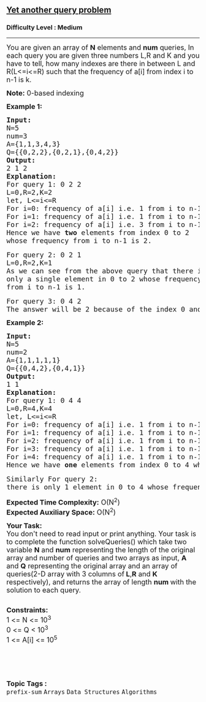 <h2><a href="https://practice.geeksforgeeks.org/problems/ad6699d4aaf84c74b119fac3b65e9ceb3fc8ef14/1">Yet another query problem</a></h2><h3>Difficulty Level : Medium</h3><hr><div class="problems_problem_content__Xm_eO"><p><span style="font-size:18px">You are given an array of <strong>N</strong> elements and <strong>num</strong>&nbsp;queries, In each query you are given three numbers L,R and K and you have to tell, how many indexes are there in between L and R(L&lt;=i&lt;=R) such that the frequency of a[i] from index i to n-1 is k.</span></p>

<p><span style="font-size:18px"><strong>Note:</strong> 0-based indexing</span></p>

<p><strong><span style="font-size:18px">Example 1:</span></strong></p>

<pre><span style="font-size:18px"><strong>Input:</strong>
N=5
num=3
A={1,1,3,4,3}
Q={{0,2,2},{0,2,1},{0,4,2}}</span>
<span style="font-size:18px"><strong>Output:</strong>
2 1 2</span>
<strong><span style="font-size:18px">Explanation:</span></strong>
<span style="font-size:18px">For query 1: 0 2 2
L=0,R=2,K=2
let, L&lt;=i&lt;=R
For i=0: frequency of a[i] i.e. 1 from i to n-1 is 2.
For i=1: frequency of a[i] i.e. 1 from i to n-1 is 1.
For i=2: frequency of a[i] i.e. 3 from i to n-1 is 2.
Hence we have <strong>two</strong> elements from index 0 to 2 
whose frequency from i to n-1 is 2.</span>

<span style="font-size:18px">For query 2: 0 2 1
L=0,R=2,K=1
As we can see from the above query that there is 
only a single element in 0 to 2 whose frequency 
from i to n-1 is 1.</span>

<span style="font-size:18px">For query 3: 0 4 2
The answer will be 2 because of the index 0 and 2.</span></pre>

<p><strong><span style="font-size:18px">Example 2:</span></strong></p>

<pre><span style="font-size:18px"><strong>Input:</strong>
N=5
num=2
A={1,1,1,1,1}
Q={{0,4,2},{0,4,1}}</span>
<span style="font-size:18px"><strong>Output:</strong>
1 1</span> 
<strong><span style="font-size:18px">Explanation:</span></strong> 
<span style="font-size:18px">For query 1: 0 4 4 
L=0,R=4,K=4 
let, L&lt;=i&lt;=R 
For i=0: frequency of a[i] i.e. 1 from i to n-1 is 5. 
For i=1: frequency of a[i] i.e. 1 from i to n-1 is 4. 
For i=2: frequency of a[i] i.e. 1 from i to n-1 is 3.
For i=3: frequency of a[i] i.e. 1 from i to n-1 is <strong>2</strong>.
For i=4: frequency of a[i] i.e. 1 from i to n-1 is 1. 
Hence we have <strong>one</strong> elements from index 0 to 4 whose frequency from i to n-1 is 2.</span> 

<span style="font-size:18px">Similarly For query 2: 
there is only 1 element in 0 to 4 whose frequency from i to n-1 is 1.</span>
</pre>

<p><span style="font-size:18px"><strong>Expected Time Complexity:</strong>&nbsp;O(N<sup>2</sup></span><span style="font-size:18px">)</span><br>
<span style="font-size:18px"><strong>Expected Auxiliary Space:</strong>&nbsp;O(N<sup>2</sup>)</span></p>

<p><span style="font-size:18px"><strong>Your Task:</strong><br>
You don't need to read input or print anything. Your task is to complete the function solveQueries() which take two variable <strong>N</strong> and <strong>num</strong>&nbsp;representing the length of the original array and number of queries and two arrays as input, <strong>A</strong> and <strong>Q</strong> representing the original array and an array of queries(2-D array with 3 columns of<strong> L</strong>,<strong>R</strong> and <strong>K </strong>respectively), and returns the array of length <strong>num&nbsp;</strong>with the solution to each query.</span><br>
&nbsp;</p>

<p><span style="font-size:18px"><strong>Constraints:</strong><br>
1 &lt;= N &lt;= 10<sup>3</sup></span><br>
<span style="font-size:18px">0 &lt;= Q &lt; 10<sup>3</sup></span><br>
<span style="font-size:18px">1 &lt;= A[i] &lt;= 10<sup>5</sup></span></p>

<p><br>
<strong>&nbsp;</strong></p>
</div><br><p><span style=font-size:18px><strong>Topic Tags : </strong><br><code>prefix-sum</code>&nbsp;<code>Arrays</code>&nbsp;<code>Data Structures</code>&nbsp;<code>Algorithms</code>&nbsp;